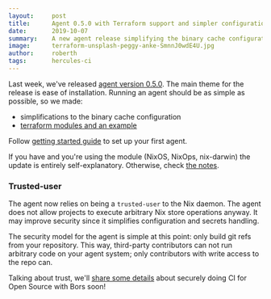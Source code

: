 ```yaml
---
layout:     post
title:      Agent 0.5.0 with Terraform support and simpler configuration
date:       2019-10-07
summary:    A new agent release simplifying the binary cache configuration and introducing new terraform deployment method.
image:      terraform-unsplash-peggy-anke-SmnnJ0wdE4U.jpg
author:     roberth
tags:       hercules-ci
---
```



Last week, we've released [agent version 0.5.0](https://github.com/hercules-ci/hercules-ci-agent/releases/tag/hercules-ci-agent-0.5.0). The main theme for the release is ease of installation. Running an agent should be as simple as possible, so we made:

 - simplifications to the binary cache configuration
 - [terraform modules and an example](https://github.com/hercules-ci/terraform-hercules-ci#readme)

Follow [getting started guide](https://docs.hercules-ci.com/hercules-ci/getting-started/) to set up your first agent.

If you have and you're using the module (NixOS, NixOps, nix-darwin) the update is entirely self-explanatory. Otherwise, check [the notes](https://github.com/hercules-ci/hercules-ci-agent/releases/tag/hercules-ci-agent-0.5.0).

### Trusted-user

The agent now relies on being a `trusted-user` to the Nix daemon. The agent does not allow projects to execute arbitrary Nix store operations anyway. It may improve security since it simplifies configuration and secrets handling.

The security model for the agent is simple at this point: only build git refs from your repository. This way, third-party contributors can not run arbitrary code on your agent system; only contributors with write access to the repo can.

Talking about trust, we'll [share some details](https://github.com/hercules-ci/docs.hercules-ci.com/issues/67) about securely doing CI for Open Source with Bors soon!
